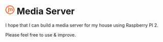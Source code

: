 # ![(jm)](jmLogo@25px.png) Media Server

I hope that I can build a media server for my house using Raspberry PI 2.

Please feel free to use & improve.
#### 